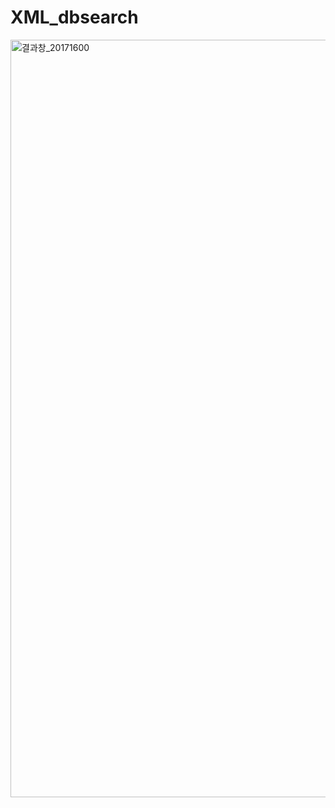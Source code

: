 # XML_dbsearch

<img width="1212" alt="결과창_20171600" src="https://user-images.githubusercontent.com/28584133/99192517-9dce3480-27b6-11eb-9bb6-70c94307a623.png">
